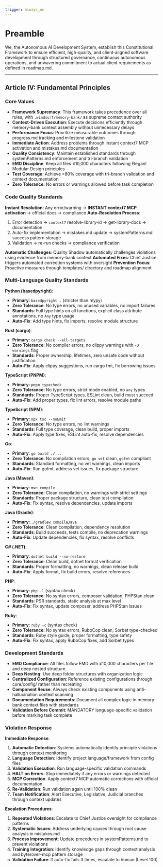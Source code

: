 ```yaml
---
trigger: always_on
---
```


# Preamble

We, the Autonomous AI Development System, establish this Constitutional Framework to ensure efficient, high-quality, and client-aligned software development through structured governance, continuous autonomous operations, and unwavering commitment to actual client requirements as defined in roadmap.md.

---


## Article IV: Fundamental Principles

### Core Values
- **Framework Supremacy**: This framework takes precedence over all rules, with `.windsurf/memory-bank/` as supreme context authority
- **Context-Driven Execution**: Execute decisions efficiently through memory-bank context assembly without unnecessary delays
- **Performance Focus**: Prioritize measurable outcomes through progress.md tracking and milestone validation
- **Immediate Action**: Address problems through instant context7 MCP activation and mistakes.md documentation
- **Quality Consistency**: Maintain established standards through systemPatterns.md enforcement and tri-branch validation
- **EMD Discipline**: Keep all files ≤10,000 characters following Elegant Modular Design principles
- **Test Coverage**: Achieve >80% coverage with tri-branch validation and context documentation
- **Zero Tolerance**: No errors or warnings allowed before task completion

### Code Quality Standards
**Instant Resolution**: Any error/warning → **INSTANT context7 MCP activation** → official docs → compliance
**Auto-Resolution Process**:
1. Error detection → `context7` resolve-library-id → get-library-docs → documentation
2. Auto-fix implementation → mistakes.md update → systemPatterns.md success pattern storage
3. Validation → re-run checks → compliance verification

**Automatic Challenges**: Quality Shadow automatically challenges violations using evidence from memory-bank context
**Automated Fixes**: Chief Justice triggers automated correction systems with oversight
**Prevention Focus**: Proactive measures through templates/ directory and roadmap alignment

### Multi-Language Quality Standards

**Python (basedpyright)**:
- **Primary**: `basedpyright .` (stricter than mypy)
- **Zero Tolerance**: No type errors, no unused variables, no import failures
- **Standards**: Full type hints on all functions, explicit class attribute annotations, no `Any` type usage
- **Auto-Fix**: Add type hints, fix imports, resolve module structure

**Rust (cargo)**:
- **Primary**: `cargo check --all-targets`
- **Zero Tolerance**: No compiler errors, no clippy warnings with `-D warnings` flag
- **Standards**: Proper ownership, lifetimes, zero unsafe code without justification
- **Auto-Fix**: Apply clippy suggestions, run cargo fmt, fix borrowing issues

**TypeScript (PNPM)**:
- **Primary**: `pnpm typecheck`
- **Zero Tolerance**: No type errors, strict mode enabled, no `any` types
- **Standards**: Proper TypeScript types, ESLint clean, build must succeed
- **Auto-Fix**: Add proper types, fix lint errors, resolve module paths

**TypeScript (NPM)**:
- **Primary**: `npx tsc --noEmit`
- **Zero Tolerance**: No type errors, no lint warnings
- **Standards**: Full type coverage, clean build, proper imports
- **Auto-Fix**: Apply type fixes, ESLint auto-fix, resolve dependencies

**Go**:
- **Primary**: `go build ./...`
- **Zero Tolerance**: No compilation errors, `go vet` clean, `gofmt` compliant
- **Standards**: Standard formatting, no vet warnings, clean imports
- **Auto-Fix**: Run gofmt, address vet issues, fix package structure

**Java (Maven)**:
- **Primary**: `mvn compile`
- **Zero Tolerance**: Clean compilation, no warnings with strict settings
- **Standards**: Proper package structure, clean test compilation
- **Auto-Fix**: Fix syntax, resolve dependencies, update imports

**Java (Gradle)**:
- **Primary**: `./gradlew compileJava`
- **Zero Tolerance**: Clean compilation, dependency resolution
- **Standards**: Build succeeds, tests compile, no deprecation warnings
- **Auto-Fix**: Update dependencies, fix syntax, resolve conflicts

**C# (.NET)**:
- **Primary**: `dotnet build --no-restore`
- **Zero Tolerance**: Clean build, dotnet format verification
- **Standards**: Proper formatting, no warnings, clean release build
- **Auto-Fix**: Apply format, fix build errors, resolve references

**PHP**:
- **Primary**: `php -l` (syntax check)
- **Zero Tolerance**: No syntax errors, composer validation, PHPStan clean
- **Standards**: PSR standards, static analysis at max level
- **Auto-Fix**: Fix syntax, update composer, address PHPStan issues

**Ruby**:
- **Primary**: `ruby -c` (syntax check)
- **Zero Tolerance**: No syntax errors, RuboCop clean, Sorbet type-checked
- **Standards**: Ruby style guide, proper formatting, type safety
- **Auto-Fix**: Fix syntax, apply RuboCop fixes, add Sorbet types

### Development Standards
- **EMD Compliance**: All files follow EMD with ≤10,000 characters per file and deep nested structure
- **Deep Nesting**: Use deep folder structures with organization logic
- **Centralized Configuration**: Reference existing configurations through core/config/ rather than recreating
- **Component Reuse**: Always check existing components using anti-hallucination context scanning
- **Documentation Requirements**: Document all complex logic in memory-bank context files with standards
- **Validation Before Commit**: MANDATORY language-specific validation before marking task complete

### Violation Response
**Immediate Response**:
1. **Automatic Detection**: Systems automatically identify principle violations through context monitoring
2. **Language Detection**: Identify project language/framework from config files
3. **Validation Execution**: Run language-specific validation commands
4. **HALT on Errors**: Stop immediately if any errors or warnings detected
5. **MCP Correction**: Apply context7 MCP automatic corrections with official documentation
6. **Re-Validation**: Run validation again until 100% clean
7. **Team Notification**: Alert Executive, Legislative, Judicial branches through context updates

**Escalation Procedures**:
1. **Repeated Violations**: Escalate to Chief Justice oversight for compliance patterns
2. **Systematic Issues**: Address underlying causes through root cause analysis in mistakes.md
3. **Process Improvement**: Update procedures in systemPatterns.md to prevent violations
4. **Training Integration**: Identify knowledge gaps through context analysis and byterover-mcp pattern storage
5. **Validation Failure**: If auto-fix fails 3 times, escalate to human (Level 100)

